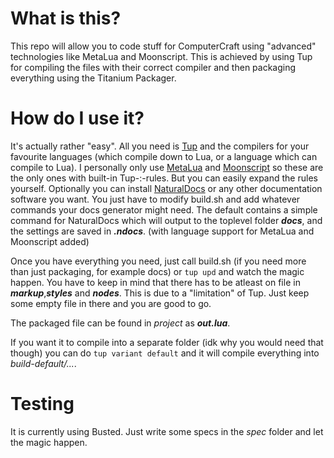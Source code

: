 # What is this?
This repo will allow you to code stuff for ComputerCraft using "advanced" technologies like MetaLua and Moonscript. This is achieved by using Tup for compiling the files with their correct compiler and then packaging everything using the Titanium Packager.

# How do I use it?
It's actually rather "easy". All you need is [Tup](http://gittup.org/tup) and the compilers for your favourite languages (which compile down to Lua, or a language which can compile to Lua). I personally only use [MetaLua](http://metalua.luaforge.net/) and [Moonscript](http://moonscript.org) so these are the only ones with built-in Tup-:-rules. But you can easily expand the rules yourself.
Optionally you can install [NaturalDocs](http://www.naturaldocs.org/) or any other documentation software you want. You just have to modify build.sh and add whatever commands your docs generator might need. The default contains a simple command for NaturalDocs which will output to the toplevel folder ___docs___, and the settings are saved in ___.ndocs___. (with language support for MetaLua and Moonscript added)

Once you have everything you need, just call build.sh (if you need more than just packaging, for example docs) or ``tup upd`` and watch the magic happen. You have to keep in mind that there has to be atleast on file in ___markup___,___styles___ and ___nodes___. This is due to a "limitation" of Tup. Just keep some empty file in there and you are good to go.

The packaged file can be found in _project_ as ___out.lua___.

If you want it to compile into a separate folder (idk why you would need that though) you can do ``tup variant default`` and it will compile everything into _build-default/..._.

# Testing
It is currently using Busted. Just write some specs in the _spec_ folder and let the magic happen.
